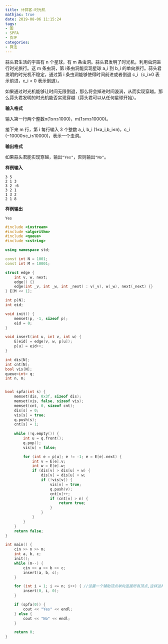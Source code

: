 ```yaml
---
title: 计蒜客-时光机
mathjax: true
date: 2019-08-06 11:15:24
tags:
- 图
- SPFA
- 负环
categories:
- 算法
---
```


蒜头君生活的宇宙有 n 个星球，有 m 条虫洞。蒜头君发明了时光机，利用虫洞进行时光旅行。这 m 条虫洞，第 i条虫洞能实现星球 a_i 到 b_i 的单向旅行。蒜头君发明的时光机不稳定，通过第 i 条虫洞能够使得时间前进或者倒退 c_i（c_i≥0 表示前进，c_i < 0 表示倒退）。

如果通过时光机能够让时间无限倒退，那么将会掉进时间漩涡，从而实现穿越。那么蒜头君发明的时光机能否实现穿越（蒜头君可以从任何星球开始）。

<!--more-->

**输入格式**

输入第一行两个整数n(1≤n≤1000)，m(1≤m≤10000)。

接下来 m 行，第 i 每行输入 3 个整数 a_i, b_i (1≤a_i,b_i≤n)，c_i (−10000≤c_i≤10000)，表示一个虫洞。

**输出格式**

如果蒜头君能实现穿越，输出`"Yes"`，否则输出`"No"`。

**样例输入**

```
3 5
2 1 3
3 2 -6
3 2 1
1 3 2
2 1 8
```

**样例输出**

```
Yes
```



```c++
#include <iostream>
#include <algorithm>
#include <queue>
#include <cstring>

using namespace std;

const int N = 1001;
const int M = 10001;

struct edge {
    int v, w, next;
    edge() {}
    edge(int _v, int _w, int _next) : v(_v), w(_w), next(_next) {}
} E[M << 1];

int p[N];
int eid;

void init() {
    memset(p, -1, sizeof p);
    eid = 0;
}

void insert(int u, int v, int w) {
    E[eid] = edge(v, w, p[u]);
    p[u] = eid++;
}

int dis[N];
int cnt[N];
bool vis[N];
queue<int> q;
int n, m;


bool spfa(int s) {
    memset(dis, 0x3f, sizeof dis);
    memset(vis, false, sizeof vis);
    memset(cnt, 0, sizeof cnt);
    dis[s] = 0;
    vis[s] = true;
    q.push(s);
    cnt[s] = 1;
    
    while (!q.empty()) {
        int u = q.front();
        q.pop();
        vis[u] = false;

        for (int e = p[u]; e != -1; e = E[e].next) {
            int v = E[e].v;
            int w = E[e].w;
            if (dis[v] > dis[u] + w) {
                dis[v] = dis[u] + w;
                if (!vis[v]) {
                    vis[v] = true;
                    q.push(v);
                    cnt[v]++;
                    if (cnt[v] > n) {
                        return true;
                    }
                }
            }
        }
    }
    return false;
}

int main() {
    cin >> n >> m;
    int a, b, c;
    init();
    while (m--) {
        cin >> a >> b >> c;
        insert(a, b, c);
    }

    for (int i = 1; i <= n; i++) { //设置一个辅助顶点单向连接所有顶点,这样这样就不用多次SPFA了
        insert(0, i, 0);
    }

    if (spfa(0)) {
        cout << "Yes" << endl;
    } else {
        cout << "No" << endl;
    }

    return 0;
}
```

